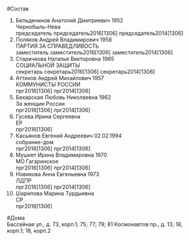 #Состав  
1. Бельденинов Анатолий Дмитриевич 1952  
    Чернобыль-Нева  
    председатель председатель2016[1306] председатель2014[1306]  
2. Поляков Андрей Владимирович 1958  
    ПАРТИЯ ЗА СПРАВЕДЛИВОСТЬ  
    заместитель заместитель2016[1306] заместитель2014[1306]  
3. Старичкова Наталья Викторовна 1965  
    СОЦИАЛЬНОЙ ЗАЩИТЫ  
    секретарь секретарь2016[1306] секретарь2014[1306]  
4. Аттиков Андрей Михайлович 1957  
    КОММУНИСТЫ РОССИИ  
    прг2016[1306] прг2014[1306]  
5. Бехарская Любовь Николаевна 1962  
    За женщин России  
    прг2016[1306] прг2014[1306]  
6. Гусева Ирина Сергеевна  
    ЕР  
    прг2016[1306]  
7. Касьянов Евгений Андреевич 02.02.1994  
    собрание-дом  
    прг2016[1306] прг2014[1306]  
8. Мушкет Ирина Владимировна 1970  
    МО Гагаринское  
    прг2016[1306] прг2014[1306]  
9. Новикова Анна Евгеньевна 1973  
    ЛДПР  
    прг2016[1306] прг2014[1306]  
10. Шарипова Марина Турдыевна  
    СР  
    прг2016[1306]  
  
#Дома  
Бассейная ул., д. 73, корп.1; 75; 77; 79; 81 Космонавтов пр., д. 13; 18, корп.1; 18, корп.2  
  
